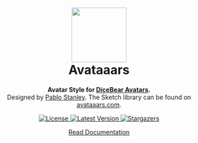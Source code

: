 <h1 align="center"><img src="https://avatars.dicebear.com/api/avataaars/1.svg" width="124" /> <br />Avataaars</h1>
<p align="center">
  <strong>Avatar Style for <a href="https://avatars.dicebear.com/">DiceBear Avatars</a>.</strong><br />
  Designed by <a href="https://twitter.com/pablostanley">Pablo Stanley</a>. The Sketch library can be found on <a href="https://avataaars.com/">avataaars.com</a>.
</p>

<p align="center">
    <a href="https://github.com/dicebear/avatars/blob/master/LICENSE" target="_blank">
        <img src="https://img.shields.io/github/license/dicebear/avatars.svg?style=flat-square" alt="License">
    </a>
    <a href="https://www.npmjs.com/package/@dicebear/avatars-avataaars-sprites" target="_blank">
        <img src="https://img.shields.io/npm/v/@dicebear/avatars-avataaars-sprites.svg?style=flat-square" alt="Latest Version">
    </a>
    <a href="https://github.com/dicebear/avatars/stargazers" target="_blank">
        <img src="https://img.shields.io/github/stars/dicebear/avatars?style=flat-square" alt="Stargazers">
    </a>
</p>

<p align="center">
  <a href="https://avatars.dicebear.com/styles/avataaars">
    Read Documentation
  </a>
</p>
